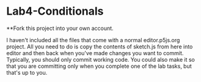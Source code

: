 # Lab4-Conditionals

**Fork this project into your own account.

I haven't included all the files that come with a normal editor.p5js.org project. All you need to do is copy the contents of sketch.js from here into editor and then back when you've made changes you want to commit. Typically, you should only commit working code. You could also make it so that you are committing only when you complete one of the lab tasks, but that's up to you.
